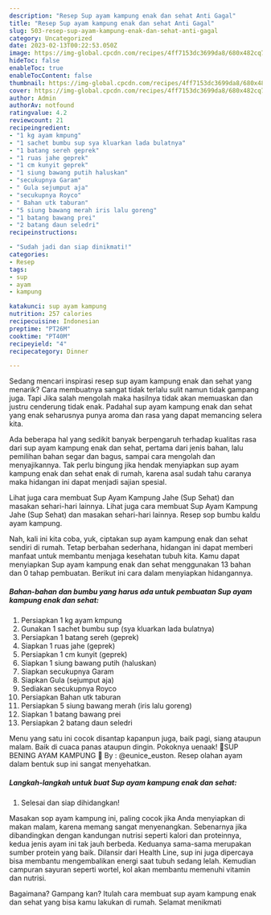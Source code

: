 ```yaml
---
description: "Resep Sup ayam kampung enak dan sehat Anti Gagal"
title: "Resep Sup ayam kampung enak dan sehat Anti Gagal"
slug: 503-resep-sup-ayam-kampung-enak-dan-sehat-anti-gagal
category: Uncategorized
date: 2023-02-13T00:22:53.050Z
image: https://img-global.cpcdn.com/recipes/4ff7153dc3699da8/680x482cq70/sup-ayam-kampung-enak-dan-sehat-foto-resep-utama.jpg
hideToc: false
enableToc: true
enableTocContent: false
thumbnail: https://img-global.cpcdn.com/recipes/4ff7153dc3699da8/680x482cq70/sup-ayam-kampung-enak-dan-sehat-foto-resep-utama.jpg
cover: https://img-global.cpcdn.com/recipes/4ff7153dc3699da8/680x482cq70/sup-ayam-kampung-enak-dan-sehat-foto-resep-utama.jpg
author: Admin
authorAv: notfound
ratingvalue: 4.2
reviewcount: 21
recipeingredient:
- "1 kg ayam kmpung"
- "1 sachet bumbu sup sya kluarkan lada bulatnya"
- "1 batang sereh geprek"
- "1 ruas jahe geprek"
- "1 cm kunyit geprek"
- "1 siung bawang putih haluskan"
- "secukupnya Garam"
- " Gula sejumput aja"
- "secukupnya Royco"
- " Bahan utk taburan"
- "5 siung bawang merah iris lalu goreng"
- "1 batang bawang prei"
- "2 batang daun seledri"
recipeinstructions:

- "Sudah jadi dan siap dinikmati!"
categories:
- Resep
tags:
- sup
- ayam
- kampung

katakunci: sup ayam kampung 
nutrition: 257 calories
recipecuisine: Indonesian
preptime: "PT26M"
cooktime: "PT40M"
recipeyield: "4"
recipecategory: Dinner

---
```



Sedang mencari inspirasi resep sup ayam kampung enak dan sehat yang menarik? Cara membuatnya sangat tidak terlalu sulit namun tidak gampang juga. Tapi Jika salah mengolah maka hasilnya tidak akan memuaskan dan justru cenderung tidak enak. Padahal sup ayam kampung enak dan sehat yang enak seharusnya punya aroma dan rasa yang dapat memancing selera kita.


Ada beberapa hal yang sedikit banyak berpengaruh terhadap kualitas rasa dari sup ayam kampung enak dan sehat, pertama dari jenis bahan, lalu pemilihan bahan segar dan bagus, sampai cara mengolah dan menyajikannya. Tak perlu bingung jika hendak menyiapkan sup ayam kampung enak dan sehat enak di rumah, karena asal sudah tahu caranya maka hidangan ini dapat menjadi sajian spesial.

Lihat juga cara membuat Sup Ayam Kampung Jahe (Sup Sehat) dan masakan sehari-hari lainnya. Lihat juga cara membuat Sup Ayam Kampung Jahe (Sup Sehat) dan masakan sehari-hari lainnya. Resep sop bumbu kaldu ayam kampung.


Nah, kali ini kita coba, yuk, ciptakan sup ayam kampung enak dan sehat sendiri di rumah. Tetap berbahan sederhana, hidangan ini dapat memberi manfaat untuk membantu menjaga kesehatan tubuh kita. Kamu dapat menyiapkan Sup ayam kampung enak dan sehat menggunakan 13 bahan dan 0 tahap pembuatan. Berikut ini cara dalam menyiapkan hidangannya.

<!--inarticleads1-->

##### Bahan-bahan dan bumbu yang harus ada untuk pembuatan Sup ayam kampung enak dan sehat:

1. Persiapkan 1 kg ayam kmpung
1. Gunakan 1 sachet bumbu sup (sya kluarkan lada bulatnya)
1. Persiapkan 1 batang sereh (geprek)
1. Siapkan 1 ruas jahe (geprek)
1. Persiapkan 1 cm kunyit (geprek)
1. Siapkan 1 siung bawang putih (haluskan)
1. Siapkan secukupnya Garam
1. Siapkan  Gula (sejumput aja)
1. Sediakan secukupnya Royco
1. Persiapkan  Bahan utk taburan
1. Persiapkan 5 siung bawang merah (iris lalu goreng)
1. Siapkan 1 batang bawang prei
1. Persiapkan 2 batang daun seledri


Menu yang satu ini cocok disantap kapanpun juga, baik pagi, siang ataupun malam. Baik di cuaca panas ataupun dingin. Pokoknya uenaak! 🐔SUP BENING AYAM KAMPUNG 🐓 By : @eunice_euston. Resep olahan ayam dalam bentuk sup ini sangat menyehatkan. 

<!--inarticleads2-->

##### Langkah-langkah untuk buat Sup ayam kampung enak dan sehat:


1. Selesai dan siap dihidangkan!

Masakan sop ayam kampung ini, paling cocok jika Anda menyiapkan di makan malam, karena memang sangat menyenangkan. Sebenarnya jika dibandingkan dengan kandungan nutrisi seperti kalori dan proteinnya, kedua jenis ayam ini tak jauh berbeda. Keduanya sama-sama merupakan sumber protein yang baik. Dilansir dari Health Line, sup ini juga dipercaya bisa membantu mengembalikan energi saat tubuh sedang lelah. Kemudian campuran sayuran seperti wortel, kol akan membantu memenuhi vitamin dan nutrisi. 

Bagaimana? Gampang kan? Itulah cara membuat sup ayam kampung enak dan sehat yang bisa kamu lakukan di rumah. Selamat menikmati
